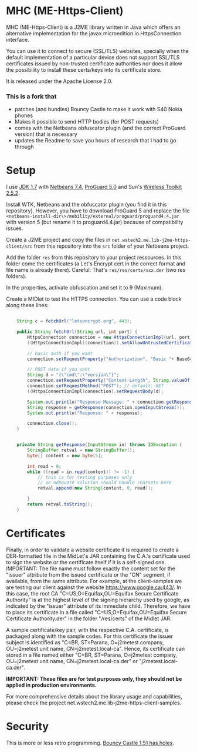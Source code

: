 # MHC (ME-Https-Client)

MHC (ME-Https-Client) is a J2ME library written in Java which offers an alternative implementation
for the javax.microedition.io.HttpsConnection interface.

You can use it to connect to secure (SSL/TLS) websites, specially when the default implementation
of a particular device does not support SSL/TLS certificates issued by non-trusted certificate
authorities nor does it allow the possibility to install these certs/keys into its certificate store.

It is released under the Apache License 2.0.

### This is a fork that

* patches (and bundles) Bouncy Castle to make it work with S40 Nokia phones
* Makes it possible to send HTTP bodies (for POST requests)
* comes with the Netbeans obfuscator plugin (and the correct ProGuard version) that is necessary
* updates the Readme to save you hours of research that I had to go through

# Setup

I use [JDK 1.7](https://www.oracle.com/technetwork/java/javase/downloads/java-archive-downloads-javase7-521261.html) with [Netbeans 7.4](https://netbeans.org/downloads/7.4/), [ProGuard 5.0](https://sourceforge.net/projects/proguard/files/proguard/5.0/) and Sun's [Wireless Toolkit 2.5.2](https://www.oracle.com/technetwork/java/download-135801.html).

Install WTK, Netbeans and the obfuscator plugin (you find it in this repository). However, you have to download ProGuard 5 and replace the file `<netbeans-install-dir\>/mobility/external/proguard/proguard4.4.jar` with version 5 (but rename it to proguard4.4.jar) because of compatibility issues.

Create a J2ME project and copy the files in `net.wstech2.me.lib-j2me-https-client/src` from this repository into the `src` folder of your Netbeans project.

Add the folder `res` from this repository to your project ressources. In this folder come the certificates (a Let's Encrypt cert in the correct format and file name is already there). Careful: That's `res/res/certs/xxx.der` (two res folders).

In the properties, activate obfuscation and set it to 9 (Maximum).

Create a MIDlet to test the HTTPS connection. You can use a code block along these lines:

```Java

    String c = fetchUrl("letsencrypt.org", 443);

    public String fetchUrl(String url, int port) {
        HttpsConnection connection = new HttpsConnectionImpl(url, port, "");
        ((HttpsConnectionImpl)(connection)).setAllowUntrustedCertificates(true); // has an effect?

        // basic auth if you want
        connection.setRequestProperty("Authorization", "Basic "+ Base64.toBase64String("user:password".getBytes()));

        // POST data if you want
        String d = "{\"cmd\":\"version\"}";
        connection.setRequestProperty("Content-Length", String.valueOf(d.getBytes().length));
        connection.setRequestMethod("POST"); // default: GET
        ((HttpsConnectionImpl)connection).setRequestBody(d);

        System.out.println("Response Message: " + connection.getResponseMessage());
        String response = getResponse(connection.openInputStream());
        System.out.println("Response: " + response);

        connection.close();
    }


    private String getResponse(InputStream in) throws IOException {
        StringBuffer retval = new StringBuffer();
        byte[] content = new byte[5];

        int read = 0;
        while ((read = in.read(content)) != -1) {
        	// this is for testing purposes only
        	// an adequate solution should handle charsets here
        	retval.append(new String(content, 0, read));

        }
        return retval.toString();
    }
```


# Certificates
Finally, in order to validate a website certificate it is required to create a DER-formatted file in
the MidLet's JAR containing the C.A.'s certificate used to sign the website or the certificate
itself if it is a self-signed one.
IMPORTANT: The file name must follow exactly the content set for the "issuer" attribute from the
issued certificate or the "CN" segment, if available, from the same attribute. For example, at the
client-samples we are testing our client against the website https://www.google.ca:443/.
In this case, the root CA "C=US,O=Equifax,OU=Equifax Secure Certificate Authority" is at the
highest level of the signing hierarchy used by google, as indicated by the "issuer" attribute of its
immediate child. Therefore, we have to place its certificate in a file called
"C=US,O=Equifax,OU=Equifax Secure Certificate Authority.der" in the folder "/res/certs" of the Midlet JAR.

A sample certificate/key pair, with the respective C.A. certificate, is packaged along with
the sample codes.
For this certificate the issuer subject is identified as
"C=BR, ST=Parana, O=j2metest company, OU=j2metest unit name, CN=j2metest.local-ca".
Hence, its certificate can stored in a file named either
"C=BR, ST=Parana, O=j2metest company, OU=j2metest unit name, CN=j2metest.local-ca.der"
or "j2metest.local-ca.der".

<b>IMPORTANT: These files are for test purposes only, they should not be applied in production
environments.</b>

For more comprehensive details about the library usage and capabilities, please check the project
net.wstech2.me.lib-j2me-https-client-samples.

# Security

This is more or less retro programming. [Bouncy Castle 1.51 has holes](https://nvd.nist.gov/vuln/search/results?adv_search=true&cves=on&cpe_version=cpe%3A%2Fa%3Abouncycastle%3Alegion-of-the-bouncy-castle-java-crytography-api%3A1.51).
